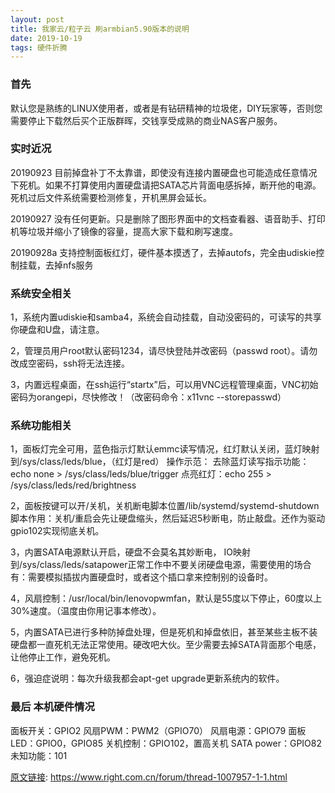 ```yaml
---
layout: post
title: 我家云/粒子云 刷armbian5.90版本的说明
date: 2019-10-19 
tags: 硬件折腾    
---
```


### 首先

默认您是熟练的LINUX使用者，或者是有钻研精神的垃圾佬，DIY玩家等，否则您需要停止下载然后买个正版群晖，交钱享受成熟的商业NAS客户服务。

### 实时近况
20190923 目前掉盘补丁不太靠谱，即使没有连接内置硬盘也可能造成任意情况下死机。如果不打算使用内置硬盘请把SATA芯片背面电感拆掉，断开他的电源。死机过后文件系统需要检测修复，开机黑屏会延长。

20190927 没有任何更新。只是删除了图形界面中的文档查看器、语音助手、打印机等垃圾并缩小了镜像的容量，提高大家下载和刷写速度。

20190928a 支持控制面板红灯，硬件基本摸透了，去掉autofs，完全由udiskie控制挂载，去掉nfs服务

### 系统安全相关
1，系统内置udiskie和samba4，系统会自动挂载，自动没密码的，可读写的共享你硬盘和U盘，请注意。

2，管理员用户root默认密码1234，请尽快登陆并改密码（passwd root）。请勿改成空密码，ssh将无法连接。

3，内置远程桌面，在ssh运行“startx”后，可以用VNC远程管理桌面，VNC初始密码为orangepi，尽快修改！（改密码命令：x11vnc --storepasswd）

### 系统功能相关
1，面板灯完全可用，蓝色指示灯默认emmc读写情况，红灯默认关闭，蓝灯映射到/sys/class/leds/blue，（红灯是red）
操作示范：
去除蓝灯读写指示功能：echo none > /sys/class/leds/blue/trigger
点亮红灯：echo 255 > /sys/class/leds/red/brightness

2，面板按键可以开/关机，关机断电脚本位置/lib/systemd/systemd-shutdown
脚本作用：关机/重启会先让硬盘缩头，然后延迟5秒断电，防止敲盘。还作为驱动gpio102实现彻底关机。

3，内置SATA电源默认开启，硬盘不会莫名其妙断电， IO映射到/sys/class/leds/satapower正常工作中不要关闭硬盘电源，需要使用的场合有：需要模拟插拔内置硬盘时，或者这个插口拿来控制别的设备时。

4，风扇控制：/usr/local/bin/lenovopwmfan，默认是55度以下停止，60度以上30%速度。（温度由你用记事本修改）。

5，内置SATA已进行多种防掉盘处理，但是死机和掉盘依旧，甚至某些主板不装硬盘都一直死机无法正常使用。硬改吧大伙。至少需要去掉SATA背面那个电感，让他停止工作，避免死机。

6，强迫症说明：每次升级我都会apt-get upgrade更新系统内的软件。

### 最后 本机硬件情况
面板开关：GPIO2
风扇PWM：PWM2（GPIO70）
风扇电源：GPIO79
面板LED：GPIO0，GPIO85
关机控制：GPIO102，置高关机
SATA power：GPIO82
未知功能：101


[原文链接](https://www.right.com.cn/forum/thread-1007957-1-1.html): https://www.right.com.cn/forum/thread-1007957-1-1.html